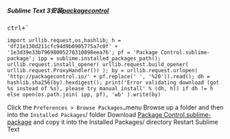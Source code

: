 ##### Sublime Text 3安装[packagecontrol](https://packagecontrol.io/installation)

<p><kbd>ctrl<em>+</em>`</kbd></p>

```
import urllib.request,os,hashlib; h = 'df21e130d211cfc94d9b0905775a7c0f' + '1e3d39e33b79698005270310898eea76'; pf = 'Package Control.sublime-package'; ipp = sublime.installed_packages_path(); urllib.request.install_opener( urllib.request.build_opener( urllib.request.ProxyHandler()) ); by = urllib.request.urlopen( 'http://packagecontrol.io/' + pf.replace(' ', '%20')).read(); dh = hashlib.sha256(by).hexdigest(); print('Error validating download (got %s instead of %s), please try manual install' % (dh, h)) if dh != h else open(os.path.join( ipp, pf), 'wb' ).write(by)
```

Click the `Preferences > Browse Packages…`menu
Browse up a folder and then into the `Installed Packages`/ folder
Download [Package Control.sublime-package](https://packagecontrol.io/Package%20Control.sublime-package) and copy it into the Installed Packages/ directory
Restart Sublime Text
